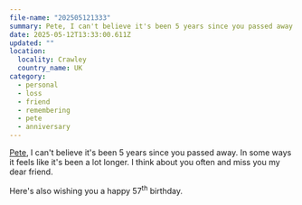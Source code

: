 ```yaml
---
file-name: "202505121333"
summary: Pete, I can't believe it's been 5 years since you passed away. In some ways it feels like it's been a lot longer. I think about you often and miss you my dear friend.
date: 2025-05-12T13:33:00.611Z
updated: ""
location:
  locality: Crawley
  country_name: UK
category:
  - personal
  - loss
  - friend
  - remembering
  - pete
  - anniversary
---
```


[Pete](/writing/2020-05-12/peter-hart), I can't believe it's been 5 years since you passed away. In some ways it feels like it's been a lot longer. I think about you often and miss you my dear friend.

Here's also wishing you a happy 57<sup>th</sup> birthday.

